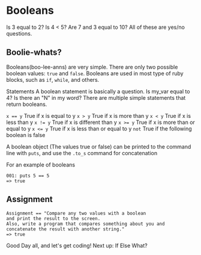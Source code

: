 # Booleans
Is 3 equal to 2? Is 4 < 5? Are 7 and 3 equal to 10? All of these are yes/no questions. 

## Boolie-whats?
Booleans(boo-lee-anns) are very simple. There are only two possible boolean values: `true` and `false`. Booleans are used in most type of ruby blocks, such as `if`, `while`, and others. 

Statements
A boolean statement is basically a question. Is my_var equal to 4? Is there an "N" in my word? There are multiple simple statements that return booleans.

`x == y` True if x is equal to y
`x > y` True if x is more than y
`x < y` True if x is less than y
`x != y` True if x is different than y
`x >= y` True if x is more than or equal to y
`x <= y` True if x is less than or equal to y
`not` True if the following boolean is false

A boolean object (The values true or false) can be printed to the command line with `puts`, and use the `.to_s` command for concatenation

For an example of booleans
```
001: puts 5 == 5
=> true
```

## Assignment
```
Assignment == "Compare any two values with a boolean
and print the result to the screen.
Also, write a program that compares something about you and 
concatenate the result with another string."
=> true
```
Good Day all, and let's get coding!
Next up: If Else What?